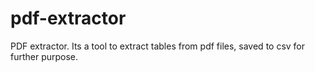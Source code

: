 # pdf-extractor

 PDF extractor. Its a tool to extract tables from pdf files, saved to csv for further purpose. 
